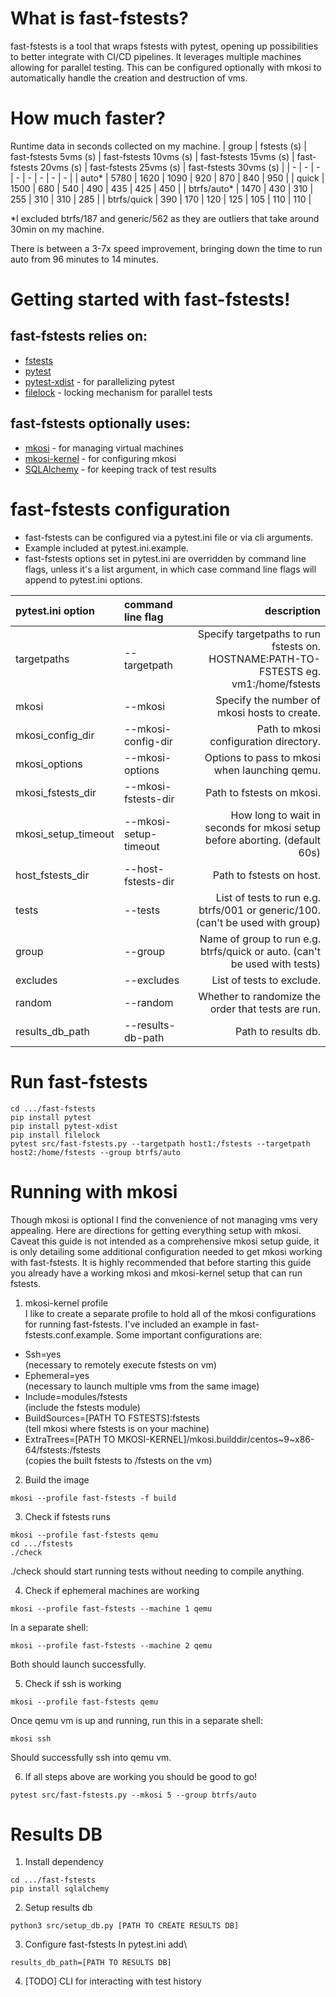 # What is fast-fstests?
fast-fstests is a tool that wraps fstests with pytest,
opening up possibilities to better integrate with CI/CD pipelines.
It leverages multiple machines allowing for parallel testing.
This can be configured optionally with mkosi to automatically
handle the creation and destruction of vms.

# How much faster?
Runtime data in seconds collected on my machine.
| group | fstests (s) | fast-fstests 5vms (s) | fast-fstests 10vms (s) | fast-fstests 15vms (s) | fast-fstests 20vms (s) | fast-fstests 25vms (s) | fast-fstests 30vms (s) |
| - | - | - | - | - | - | - | - |
| auto* | 5780 | 1620 | 1090 | 920 | 870 | 840 | 950 |
| quick | 1500 | 680 | 540 | 490 | 435 | 425 | 450 |
| btrfs/auto* | 1470 | 430 | 310 | 255 | 310 | 310 | 285 |
| btrfs/quick | 390 | 170 | 120 | 125 | 105 | 110 | 110 |

*I excluded btrfs/187 and generic/562 as they are outliers that take around 30min on my machine.

There is between a 3-7x speed improvement, bringing down the time to run auto from 96 minutes to 14 minutes.


# Getting started with fast-fstests!
## fast-fstests relies on:
* [fstests](https://github.com/kdave/xfstests)
* [pytest](https://docs.pytest.org/en/stable/getting-started.html)
* [pytest-xdist](https://pypi.org/project/pytest-xdist/) - for parallelizing pytest
* [filelock](https://pypi.org/project/filelock/) - locking mechanism for parallel tests
## fast-fstests optionally uses:
* [mkosi](https://github.com/systemd/mkosi) - for managing virtual machines
* [mkosi-kernel](https://github.com/DaanDeMeyer/mkosi-kernel) - for configuring mkosi
* [SQLAlchemy](https://www.sqlalchemy.org/) - for keeping track of test results

# fast-fstests configuration
* fast-fstests can be configured via a pytest.ini file or via cli arguments.
* Example included at pytest.ini.example.
* fast-fstests options set in pytest.ini are overridden by command line flags,
unless it's a list argument, in which case command line flags will append to pytest.ini options.

| pytest.ini option | command line flag | description |
| :- | :- | -: |
| targetpaths | --targetpath | Specify targetpaths to run fstests on.<br>HOSTNAME:PATH-TO-FSTESTS eg. vm1:/home/fstests |
| mkosi | --mkosi | Specify the number of mkosi hosts to create. |
| mkosi_config_dir | --mkosi-config-dir | Path to mkosi configuration directory. |
| mkosi_options | --mkosi-options | Options to pass to mkosi when launching qemu. |
| mkosi_fstests_dir | --mkosi-fstests-dir | Path to fstests on mkosi. |
| mkosi_setup_timeout | --mkosi-setup-timeout | How long to wait in seconds for mkosi setup before aborting. (default 60s) |
| host_fstests_dir | --host-fstests-dir | Path to fstests on host. |
| tests | --tests | List of tests to run e.g. btrfs/001 or generic/100. (can't be used with group) |
| group | --group | Name of group to run e.g. btrfs/quick or auto. (can't be used with tests) |
| excludes | --excludes | List of tests to exclude. |
| random | --random | Whether to randomize the order that tests are run. |
| results_db_path | --results-db-path | Path to results db. |

# Run fast-fstests
```
cd .../fast-fstests
pip install pytest
pip install pytest-xdist
pip install filelock
pytest src/fast-fstests.py --targetpath host1:/fstests --targetpath host2:/home/fstests --group btrfs/auto
```

# Running with mkosi
Though mkosi is optional I find the convenience of not managing vms very appealing.
Here are directions for getting everything setup with mkosi.
Caveat this guide is not intended as a comprehensive mkosi setup guide,
it is only detailing some additional configuration needed to get mkosi working with fast-fstests.
It is highly recommended that before starting this guide you already have a working
mkosi and mkosi-kernel setup that can run fstests.

1. mkosi-kernel profile\
I like to create a separate profile to hold all of the mkosi configurations for running fast-fstests.
I've included an example in fast-fstests.conf.example. Some important configurations are:
* Ssh=yes\
  (necessary to remotely execute fstests on vm)
* Ephemeral=yes\
  (necessary to launch multiple vms from the same image)
* Include=modules/fstests\
  (include the fstests module)
* BuildSources=[PATH TO FSTESTS]:fstests\
  (tell mkosi where fstests is on your machine)
* ExtraTrees=[PATH TO MKOSI-KERNEL]/mkosi.builddir/centos\~9~x86-64/fstests:/fstests\
  (copies the built fstests to /fstests on the vm)

2. Build the image
```
mkosi --profile fast-fstests -f build
```

3. Check if fstests runs
```
mkosi --profile fast-fstests qemu
cd .../fstests
./check
```
./check should start running tests without needing to compile anything.

4. Check if ephemeral machines are working
```
mkosi --profile fast-fstests --machine 1 qemu
```
In a separate shell:
```
mkosi --profile fast-fstests --machine 2 qemu
```
Both should launch successfully.

5. Check if ssh is working
```
mkosi --profile fast-fstests qemu
```
Once qemu vm is up and running, run this in a separate shell:
```
mkosi ssh
```
Should successfully ssh into qemu vm.

6. If all steps above are working you should be good to go!
```
pytest src/fast-fstests.py --mkosi 5 --group btrfs/auto
```

# Results DB

1. Install dependency
```
cd .../fast-fstests
pip install sqlalchemy 
```

2. Setup results db
```
python3 src/setup_db.py [PATH TO CREATE RESULTS DB]
```

3. Configure fast-fstests
In pytest.ini add\
```
results_db_path=[PATH TO RESULTS DB]
```

4. [TODO] CLI for interacting with test history
